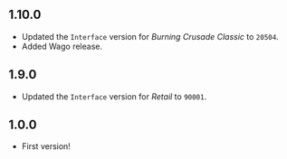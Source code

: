 ## 1.10.0

- Updated the `Interface` version for _Burning Crusade Classic_ to `20504`.
- Added Wago release.

## 1.9.0

- Updated the `Interface` version for _Retail_ to `90001`.

## 1.0.0

- First version!
